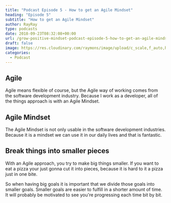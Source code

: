 ```yaml
---
title: "Podcast Episode 5 - How to get an Agile Mindset"
heading: "Episode 5"
subtitle: "How to get an Agile Mindset"
author: RayRay
type: podcasts
date: 2018-09-23T08:32:08+00:00
url: /grow-positive-mindset-podcast-episode-5-how-to-get-an-agile-mindset/
draft: false
image: https://res.cloudinary.com/raymons/image/upload/c_scale,f_auto,h_1400,q_74,w_1400/v1537686021/byrayray/How_to_get_an_Agile_Mindset_1.jpg
categories:
  - Podcast
---
```


<div class="progressive-iframe" data-src="https://anchor.fm/growpositivemindset/embed/episodes/5---How-to-get-an-Agile-Mindset-e294pm/a-a5en26"></div>

## Agile

Agile means flexible of course, but the Agile way of working comes from the software development industry. Because I work as a developer, all of the things approach is with an Agile Mindset.

## Agile Mindset

The Agile Mindset is not only usable in the software development industries. Because it is a mindset we can use it in our daily lives and that is fantastic.

## Break things into smaller pieces

With an Agile approach, you try to make big things smaller. If you want to eat a pizza your just gonna cut it into pieces, because it is hard to it a pizza just in one bite.

So when having big goals it is important that we divide those goals into smaller goals. Smaller goals are easier to fulfill in a shorter amount of time. It will probably be motivated to see you're progressing each time bit by bit.

